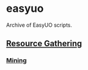 # easyuo
Archive of EasyUO scripts.

## [Resource Gathering](https://github.com/davidadas/easyuo/tree/main/Resource%20Gathering)
### [Mining](https://github.com/davidadas/easyuo/tree/main/Resource%20Gathering)


